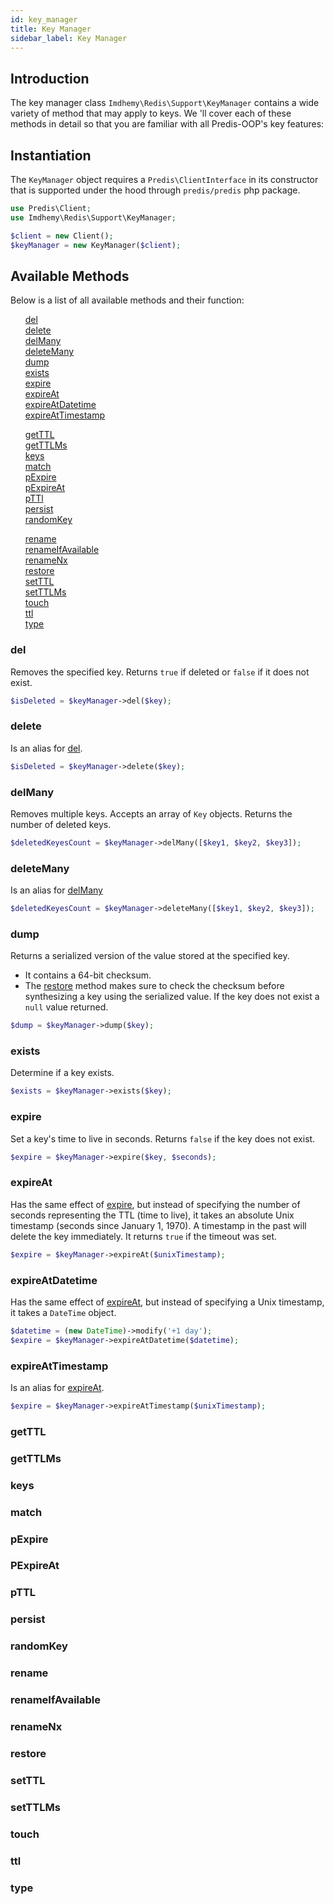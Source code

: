 ```yaml
---
id: key_manager
title: Key Manager
sidebar_label: Key Manager
---
```


## Introduction

The key manager class `Imdhemy\Redis\Support\KeyManager` contains a wide variety of method that may apply to keys. We
'll cover each of these methods in detail so that you are familiar with all Predis-OOP's key features:

## Instantiation
The `KeyManager` object requires a `Predis\ClientInterface` in its constructor that is supported under the hood
 through `predis/predis` php package.
 
```php
use Predis\Client;
use Imdhemy\Redis\Support\KeyManager;

$client = new Client();
$keyManager = new KeyManager($client);
```

## Available Methods
Below is a list of all available methods and their function:

<div class="gridBlock">
    <div class="blockElement threeByGridBlock">
        <div class="blockContent">
            <ul style="list-style-type: none">
                <li><a href="#del">del</a></li>
                <li><a href="#delete">delete</a></li>
                <li><a href="#delmany">delMany</a></li>
                <li><a href="#deleteMany">deleteMany</a></li>
                <li><a href="#dump">dump</a></li>
                <li><a href="#exists">exists</a></li>
                <li><a href="#expire">expire</a></li>
                <li><a href="#expireat">expireAt</a></li>
                <li><a href="#expireatdatetime">expireAtDatetime</a></li>
                <li><a href="#expireattimestamp">expireAtTimestamp</a></li>
            </ul>
        </div>
    </div>
    <div class="blockElement threeByGridBlock">
         <div class="blockContent">
            <ul style="list-style-type: none">
            <li><a href="#">getTTL</a></li>
            <li><a href="#">getTTLMs</a></li>
            <li><a href="#">keys</a></li>
            <li><a href="#">match</a></li>
            <li><a href="#">pExpire</a></li>
            <li><a href="#">pExpireAt</a></li>
            <li><a href="#">pTTl</a></li>
            <li><a href="#">persist</a></li>
            <li><a href="#">randomKey</a></li>
            </ul>
         </div>
    </div>
    <div class="blockElement threeByGridBlock">
          <div class="blockContent">
           <ul style="list-style-type: none">
            <li><a href="#">rename</a></li>
            <li><a href="#">renameIfAvailable</a></li>
            <li><a href="#">renameNx</a></li>
            <li><a href="#">restore</a></li>
            <li><a href="#">setTTL</a></li>
            <li><a href="#">setTTLMs</a></li>
            <li><a href="#">touch</a></li>
            <li><a href="#">ttl</a></li>
            <li><a href="#">type</a></li>    
           </ul>
           </div>
    </div>
</div>

### del
Removes the specified key. Returns `true` if deleted or `false` if it does not exist.
```php
$isDeleted = $keyManager->del($key);
```

### delete
Is an alias for [del](#del).
```php
$isDeleted = $keyManager->delete($key);
```

### delMany
Removes multiple keys. Accepts an array of `Key` objects. Returns the number of deleted keys.
```php
$deletedKeyesCount = $keyManager->delMany([$key1, $key2, $key3]);
```

### deleteMany
Is an alias for [delMany](#delmany)
```php
$deletedKeyesCount = $keyManager->deleteMany([$key1, $key2, $key3]);
```

### dump
Returns a serialized version of the value stored at the specified key.
- It contains a 64-bit checksum.
- The [restore](#restore) method makes sure to check the checksum before synthesizing a key using the serialized value.
If the key does not exist a `null` value returned.
```php
$dump = $keyManager->dump($key);
```

### exists
Determine if a key exists.
```php
$exists = $keyManager->exists($key);
```

### expire
Set a key's time to live in seconds. Returns `false` if the key does not exist.
```php
$expire = $keyManager->expire($key, $seconds);
```

### expireAt
Has the same effect of [expire](#expire), but instead of specifying the number of seconds representing the TTL (time to live), it takes an absolute Unix timestamp (seconds since January 1, 1970). A timestamp in the past will delete the key immediately. It returns `true` if the timeout was set.
```php
$expire = $keyManager->expireAt($unixTimestamp);
```

### expireAtDatetime
Has the same effect of [expireAt](#expireat), but instead of specifying a Unix timestamp, it takes a `DateTime` object.
```php
$datetime = (new DateTime)->modify('+1 day');
$expire = $keyManager->expireAtDatetime($datetime);
```

### expireAtTimestamp
Is an alias for [expireAt](#expireat).
```php
$expire = $keyManager->expireAtTimestamp($unixTimestamp);
```

### getTTL
### getTTLMs
### keys
### match
### pExpire
### PExpireAt
### pTTL
### persist
### randomKey
### rename
### renameIfAvailable
### renameNx
### restore
### setTTL
### setTTLMs
### touch
### ttl
### type
